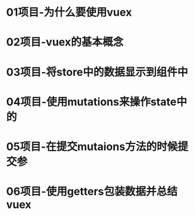 # 01项目-为什么要使用vuex
# 02项目-vuex的基本概念
# 03项目-将store中的数据显示到组件中
# 04项目-使用mutations来操作state中的
# 05项目-在提交mutaions方法的时候提交参
# 06项目-使用getters包装数据并总结vuex